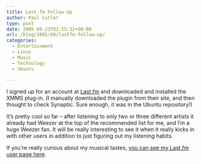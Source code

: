 ```yaml
---
title: Last.fm Follow-Up
author: Paul Cutler
type: post
date: 2005-09-23T02:55:32+00:00
url: /blog/2005/09/lastfm-follow-up/
categories:
  - Entertainment
  - Linux
  - Music
  - Technology
  - Ubuntu

---
```

I signed up for an account at [Last.fm][1] and downloaded and installed the XMMS plug-in. (I manually downloaded the plugin from their site, and then thought to check Synaptic. Sure enough, it was in the Ubuntu repository!)

It&#8217;s pretty cool so far &#8211; after listening to only two or three different artists it already had Weezer at the top of the recommended list for me, and I&#8217;m a huge Weezer fan. It will be really interesting to see it when it really kicks in with other users in addition to just figuring out my listening habits.

If you&#8217;re really curious about my musical tastes, [you can see my Last.fm user page here][2].

 [1]: http://www.last.fm
 [2]: http://www.last.fm/user/silwenae/